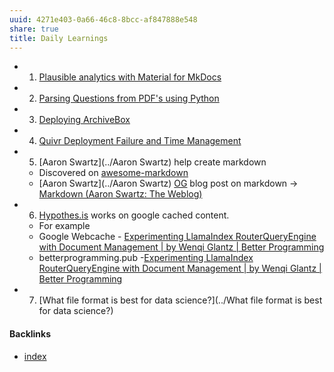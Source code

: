 ```yaml
---
uuid: 4271e403-0a66-46c8-8bcc-af847888e548
share: true
title: Daily Learnings
---
```

* 1. [Plausible analytics with Material for MkDocs](../d14a691b-cf9f-4f00-924d-6d2b415f5046)
* 2. [Parsing Questions from PDF's using Python](../af523562-6156-433b-92e7-bf0b0ec75520)
* 3. [Deploying ArchiveBox](../19c73912-9f8a-43d3-9bad-108aca02e304)
* 4. [Quivr Deployment Failure and Time Management](../5f67da46-7c9e-493e-bd9d-7a95797638c1)
* 5. [Aaron Swartz](../Aaron Swartz) help create markdown
	* Discovered on [awesome-markdown](https://github.com/mundimark/awesome-markdown?tab=readme-ov-file)
	* [Aaron Swartz](../Aaron Swartz) [OG](../3571c4eb-833d-45a2-8e25-32a1fe5e5e9b) blog post on markdown -> [Markdown (Aaron Swartz: The Weblog)](http://www.aaronsw.com/weblog/001189)
* 6. [Hypothes.is](../dedecb5f-c142-402e-84d4-126b3e6cda9f) works on google cached content.
	* For example 
	* Google Webcache - [Experimenting LlamaIndex RouterQueryEngine with Document Management | by Wenqi Glantz | Better Programming](https://webcache.googleusercontent.com/search?q=cache:https%3A%2F%2Fbetterprogramming.pub%2Fexperimenting-llamaindex-routerqueryengine-with-document-management-19b17f2e3a32)
	* betterprogramming.pub -[Experimenting LlamaIndex RouterQueryEngine with Document Management | by Wenqi Glantz | Better Programming](https://betterprogramming.pub/experimenting-llamaindex-routerqueryengine-with-document-management-19b17f2e3a32)
* 7. [What file format is best for data science?](../What file format is best for data science?)


#### Backlinks

* [index](/146656b4-573a-4e42-8f00-239ab29eac3b)